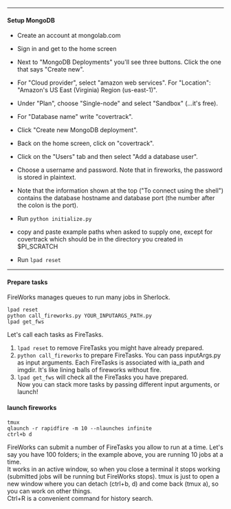 
---
#### Setup MongoDB

* Create an account at mongolab.com

* Sign in and get to the home screen

* Next to "MongoDB Deployments" you'll see three buttons. Click the one that says "Create new".

* For "Cloud provider", select "amazon web services".  For "Location": "Amazon's US East (Virginia) Region (us-east-1)".

* Under "Plan", choose "Single-node" and select "Sandbox" (...it's free).

* For "Database name" write "covertrack".

* Click "Create new MongoDB deployment".

* Back on the home screen, click on "covertrack".

* Click on the "Users" tab and then select "Add a database user".

* Choose a username and password.  Note that in fireworks, the password is stored in plaintext.

* Note that the information shown at the top ("To connect using the shell") contains the database hostname and database port (the number after the colon is the port).

* Run `python initialize.py`
- copy and paste example paths when asked to supply one, except for covertrack which should be in the directory you created in $PI_SCRATCH

* Run `lpad reset`

---
#### Prepare tasks  

FireWorks manages queues to run many jobs in Sherlock.  

```
lpad reset  
python call_fireworks.py YOUR_INPUTARGS_PATH.py  
lpad get_fws  
```
Let's call each tasks as FireTasks.
1. `lpad reset` to remove FireTasks you might have already prepared.  
2. `python call_fireworks` to prepare FireTasks. You can pass inputArgs.py as input arguments. Each FireTasks is associated with ia_path and imgdir. It's like lining balls of fireworks without fire.
3. `lpad get_fws` will check all the FireTasks you have prepared.  
Now you can stack more tasks by passing different input arguments, or launch!

#### launch fireworks

```
tmux
qlaunch -r rapidfire -m 10 --nlaunches infinite
ctrl+b d
```  

FireWorks can submit a number of FireTasks you allow to run at a time. Let's say you have 100 folders; in the example above, you are running 10 jobs at a time.  
It works in an active window, so when you close a terminal it stops working (submitted jobs will be running but FireWorks stops). tmux is just to open a new window where you can detach (ctrl+b, d) and come back (tmux a), so you can work on other things.  
Ctrl+R is a convenient command for history search.
